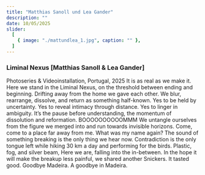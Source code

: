 ```yaml
---
title: "Matthias Sanoll und Lea Gander"
description: ""
date: 10/05/2025
slider:
  [
    { image: "./mattundlea_1.jpg", caption: "" },
  ]
---
```



### Liminal Nexus [Matthias Sanoll & Lea Gander]

Photoseries & Videoinstallation,
Portugal, 2025
It is as real as we make it.
Here we stand in the Liminal Nexus, on the threshold between ending and beginning.
Drifting away from the home we gave each other.
We blur, rearrange, dissolve, and return as something half-known.
Yes to be held by uncertainty.
Yes to reveal intimacy through distance.
Yes to linger in ambiguity.
It’s the pause before understanding, the momentum of dissolution and reformation.
BOOOOOOOOOOMMM
We untangle ourselves from the figure we merged into and run towards invisible horizons.
Come, come to a place far away from me.
What was my name again?
The sound of something breaking is the only thing we hear now.
Contradiction is the only tongue left while hiking 30 km a day and performing for the birds.
Plastic, fog, and silver beam,
Here we are, falling into the in-between.
In the hope it will make the breakup less painful, we shared another Snickers.
It tasted good.
Goodbye Madeira.
A goodbye in Madeira.